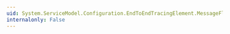 ```yaml
---
uid: System.ServiceModel.Configuration.EndToEndTracingElement.MessageFlowTracing
internalonly: False
---
```

